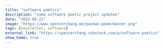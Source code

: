 ```yaml
---
title: "software poetics"
description: "some software poetic project updates"
date: "2022-05-22"
image: "https://www.spencerchang.me/pacman-poem/banner.png"
tags: [newsletter, software]
external_link: "https://spencerchang.substack.com/p/software-poetics"
show_home: true
---
```

